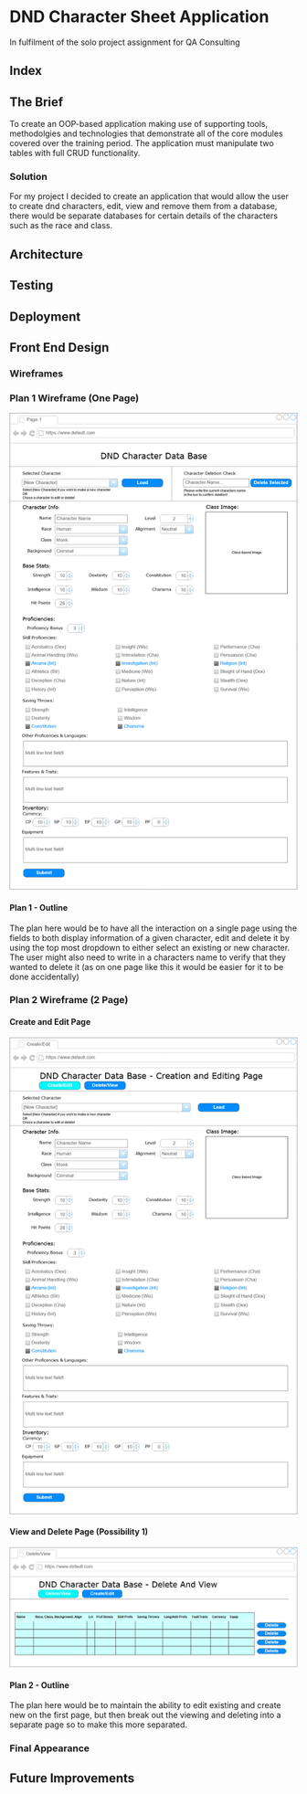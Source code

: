 # DND Character Sheet Application

In fulfilment of the solo project assignment for QA Consulting

## Index


## The Brief
To create an OOP-based application making use of supporting tools, methodolgies and technologies that demonstrate all of the core modules covered over the training period.
The application must manipulate two tables with full CRUD functionality.
### Solution
For my project I decided to create an application that would allow the user to create dnd characters, edit, view and remove them from a database, there would be separate databases for certain details of the characters such as the race and class.
## Architecture

## Testing

## Deployment

## Front End Design
### Wireframes
### Plan 1 Wireframe (One Page)
![Plan1Wireframe](/Documentation/DNDPagePlanv2.jpg)
#### Plan 1 - Outline
The plan here would be to have all the interaction on a single page using the fields to both display information of a given character, edit and delete it by using the top most dropdown to either select an existing or new character. The user might also need to write in a characters name to verify that they wanted to delete it (as on one page like this it would be easier for it to be done accidentally)
### Plan 2 Wireframe (2 Page)
#### Create and Edit Page
![Plan2Wireframe1](/Documentation/DNDPagePlanAlternate1_Create_Edit.jpg)
#### View and Delete Page (Possibility 1)
![Plan2Wireframe2](/Documentation/DNDPagePlanAlternate1_View_Delete.jpg)
#### Plan 2 - Outline
The plan here would be to maintain the ability to edit existing and create new on the first page, but then break out the viewing and deleting into a separate page so to make this more separated.

### Final Appearance

## Future Improvements
